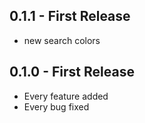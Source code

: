 ## 0.1.1 - First Release
* new search colors

## 0.1.0 - First Release
* Every feature added
* Every bug fixed
